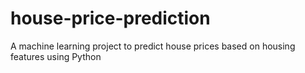 # house-price-prediction
A machine learning project to predict house prices based on housing features using Python
